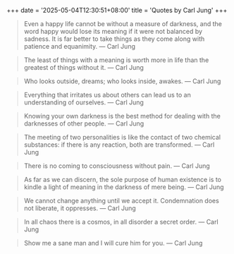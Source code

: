 +++
date = '2025-05-04T12:30:51+08:00'
title = 'Quotes by Carl Jung'
+++

> Even a happy life cannot be without a measure of darkness, and the word happy would lose its meaning if it were not balanced by sadness. It is far better to take things as they come along with patience and equanimity.
> — Carl Jung

> The least of things with a meaning is worth more in life than the greatest of things without it.
> — Carl Jung

> Who looks outside, dreams; who looks inside, awakes.
> — Carl Jung

> Everything that irritates us about others can lead us to an understanding of ourselves.
> — Carl Jung

> Knowing your own darkness is the best method for dealing with the darknesses of other people.
> — Carl Jung

> The meeting of two personalities is like the contact of two chemical substances: if there is any reaction, both are transformed.
> — Carl Jung

> There is no coming to consciousness without pain.
> — Carl Jung

> As far as we can discern, the sole purpose of human existence is to kindle a light of meaning in the darkness of mere being.
> — Carl Jung

> We cannot change anything until we accept it. Condemnation does not liberate, it oppresses.
> — Carl Jung

> In all chaos there is a cosmos, in all disorder a secret order.
> — Carl Jung

> Show me a sane man and I will cure him for you.
> — Carl Jung
